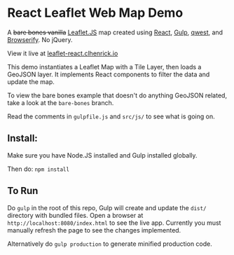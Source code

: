 # React Leaflet Web Map Demo

A ~~bare bones vanilla~~ [Leaflet.JS](http://leafletjs.com/examples/quick-start.html) map created using <a href="https://facebook.github.io/react/">React</a>, [Gulp](http://gulpjs.com/), [qwest](https://github.com/pyrsmk/qwest.git), and [Browserify](http://browserify.org/). No jQuery.

View it live at [leaflet-react.clhenrick.io](http://leaflet-react.clhenrick.io/)

This demo instantiates a Leaflet Map with a Tile Layer, then loads a GeoJSON layer. It implements React components to filter the data and update the map.

To view the bare bones example that doesn't do anything GeoJSON related, take a look at the `bare-bones` branch.

Read the comments in `gulpfile.js` and `src/js/` to see what is going on.

## Install:
Make sure you have Node.JS installed and Gulp installed globally. 

Then do: `npm install`

## To Run
Do `gulp` in the root of this repo, Gulp will create and update the `dist/` directory with bundled files. Open a browser at `http://localhost:8080/index.html` to see the live app. Currently you must manually refresh the page to see the changes implemented. 

Alternatively do `gulp production` to generate minified production code.